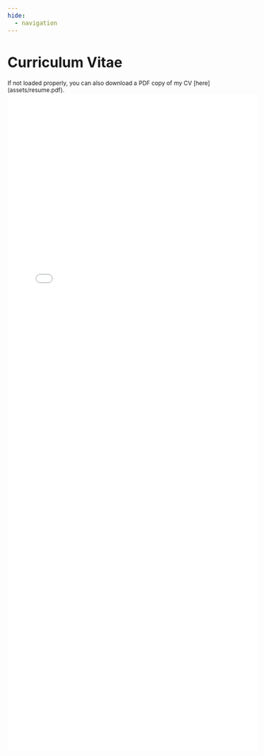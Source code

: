 ```yaml
---
hide:
  - navigation
---
```

# **Curriculum Vitae**
<span style="font-size: smaller;">
If not loaded properly, you can also download a PDF copy of my CV [here](assets/resume.pdf).
</span>

<iframe src="/assets/Fred_H_Li_CV.pdf" width="100%" height="1320px" style="border:none;"></iframe>